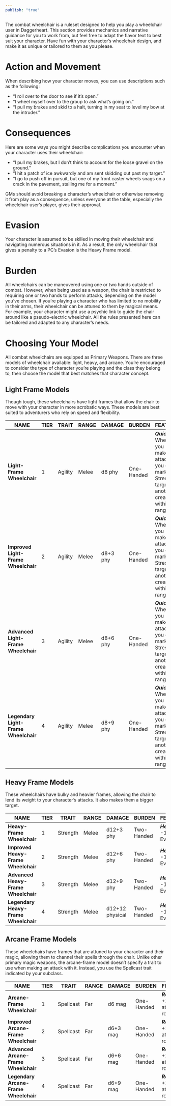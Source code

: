 ```yaml
---
publish: "true"
---
```

The combat wheelchair is a ruleset designed to help you play a wheelchair user in Daggerheart. This section provides mechanics and narrative guidance for you to work from, but feel free to adapt the flavor text to best suit your character. Have fun with your character’s wheelchair design, and make it as unique or tailored to them as you please.

# Action and Movement

When describing how your character moves, you can use descriptions such as the following:

- “I roll over to the door to see if it’s open.”
- “I wheel myself over to the group to ask what’s going on.”
- “I pull my brakes and skid to a halt, turning in my seat to level my bow at the intruder.”

# Consequences

Here are some ways you might describe complications you encounter when your character uses their wheelchair:

- “I pull my brakes, but I don’t think to account for the loose gravel on the ground.”
- “I hit a patch of ice awkwardly and am sent skidding out past my target.”
- “I go to push off in pursuit, but one of my front caster wheels snags on a crack in the pavement, stalling me for a moment.”

GMs should avoid breaking a character’s wheelchair or otherwise removing it from play as a consequence, unless everyone at the table, especially the wheelchair user’s player, gives their approval.

# Evasion

Your character is assumed to be skilled in moving their wheelchair and navigating numerous situations in it. As a result, the only wheelchair that gives a penalty to a PC’s Evasion is the Heavy Frame model.

# Burden

All wheelchairs can be maneuvered using one or two hands outside of combat. However, when being used as a weapon, the chair is restricted to requiring one or two hands to perform attacks, depending on the model you’ve chosen. If you’re playing a character who has limited to no mobility in their arms, their wheelchair can be attuned to them by magical means. For example, your character might use a psychic link to guide the chair around like a pseudo-electric wheelchair. All the rules presented here can be tailored and adapted to any character’s needs.

# Choosing Your Model

All combat wheelchairs are equipped as Primary Weapons. There are three models of wheelchair available: light, heavy, and arcane. You’re encouraged to consider the type of character you’re playing and the class they belong to, then choose the model that best matches that character concept.

## Light Frame Models

Though tough, these wheelchairs have light frames that allow the chair to move with your character in more acrobatic ways. These models are best suited to adventurers who rely on speed and flexibility.

| **NAME**                             | **TIER** | **TRAIT** | **RANGE** | **DAMAGE** | **BURDEN** | **FEATURE**                                                                                          |
| ------------------------------------ | -------- | --------- | --------- | ---------- | ---------- | ---------------------------------------------------------------------------------------------------- |
| **Light-Frame Wheelchair**           | 1        | Agility   | Melee     | d8 phy     | One-Handed | ***Quick:*** When you make an attack, you can mark a Stress to target another creature within range. |
| **Improved Light-Frame Wheelchair**  | 2        | Agility   | Melee     | d8+3 phy   | One-Handed | ***Quick:*** When you make an attack, you can mark a Stress to target another creature within range. |
| **Advanced Light-Frame Wheelchair**  | 3        | Agility   | Melee     | d8+6 phy   | One-Handed | ***Quick:*** When you make an attack, you can mark a Stress to target another creature within range. |
| **Legendary Light-Frame Wheelchair** | 4        | Agility   | Melee     | d8+9 phy   | One-Handed | ***Quick:*** When you make an attack, you can mark a Stress to target another creature within range. |

## Heavy Frame Models

These wheelchairs have bulky and heavier frames, allowing the chair to lend its weight to your character’s attacks. It also makes them a bigger target.

| **NAME**                             | **TIER** | **TRAIT** | **RANGE** | **DAMAGE** | **BURDEN** | **FEATURE**                |
| ------------------------------------ | -------- | --------- | --------- | ---------- | ---------- | -------------------------- |
| **Heavy-Frame Wheelchair**           | 1        | Strength  | Melee     | d12+3 phy  | Two-Handed | ***Heavy:*** -1 to Evasion |
| **Improved Heavy-Frame Wheelchair**  | 2        | Strength  | Melee     | d12+6 phy  | Two-Handed | ***Heavy:*** -1 to Evasion |
| **Advanced Heavy-Frame Wheelchair**  | 3        | Strength  | Melee     | d12+9 phy  | Two-Handed | ***Heavy:*** -1 to Evasion |
| **Legendary Heavy-Frame Wheelchair** | 4        | Strength  | Melee     | d12+12 physical | Two-Handed | ***Heavy:*** -1 to Evasion |

## Arcane Frame Models

These wheelchairs have frames that are attuned to your character and their magic, allowing them to channel their spells through the chair. Unlike other primary magic weapons, the arcane-frame model doesn’t specify a trait to use when making an attack with it. Instead, you use the Spellcast trait indicated by your subclass.

| **NAME**                              | **TIER** | **TRAIT** | **RANGE** | **DAMAGE** | **BURDEN** | **FEATURE**                        |
| ------------------------------------- | -------- | --------- | --------- | ---------- | ---------- | ---------------------------------- |
| **Arcane-Frame Wheelchair**           | 1        | Spellcast | Far       | d6 mag     | One-Handed | ***Reliable:*** +1 to attack rolls |
| **Improved Arcane-Frame Wheelchair**  | 2        | Spellcast | Far       | d6+3 mag   | One-Handed | ***Reliable:*** +1 to attack rolls |
| **Advanced Arcane-Frame Wheelchair**  | 3        | Spellcast | Far       | d6+6 mag   | One-Handed | ***Reliable:*** +1 to attack rolls |
| **Legendary Arcane-Frame Wheelchair** | 4        | Spellcast | Far       | d6+9 mag   | One-Handed | ***Reliable:*** +1 to attack rolls |

